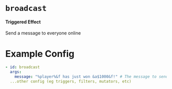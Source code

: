 # `broadcast`
#### Triggered Effect

Send a message to everyone online

# Example Config
```yaml
- id: broadcast
  args:
    message: "%player%&f has just won &a$1000&f!" # The message to send
  ...other config (eg triggers, filters, mutators, etc)
```